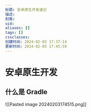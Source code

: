 ```yaml
---
标题: 安卓原生开发速记
描述: 
封面: 
uid: 
aliases: []
tags: []
cssclasses: 
创建时间: 2024-02-03 17:37:14
更新时间: 2024-02-03 17:45:59
---
```


# 安卓原生开发

## 什么是 Gradle



![[Pasted image 20240203174515.png]]
